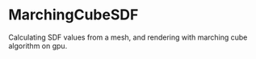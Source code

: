 # MarchingCubeSDF
Calculating SDF values from a mesh, and rendering with marching cube algorithm on gpu.
